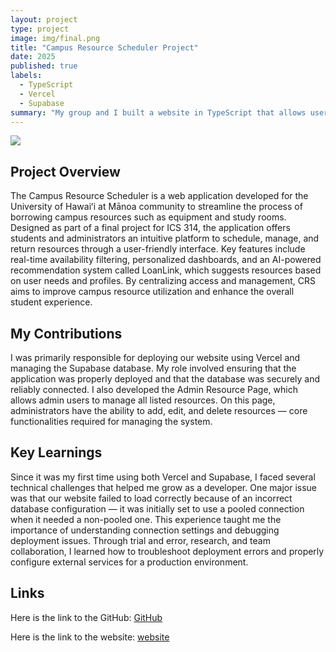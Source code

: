 ```yaml
---
layout: project
type: project
image: img/final.png
title: "Campus Resource Scheduler Project"
date: 2025
published: true
labels:
  - TypeScript
  - Vercel
  - Supabase
summary: "My group and I built a website in TypeScript that allows users to borrow and return school resources, using Vercel for deployment and Supabase as the database."
---
```


<img class="img-fluid" src="../img/finalfinal.png">

## Project Overview

The Campus Resource Scheduler is a web application developed for the University of Hawaiʻi at Mānoa community to streamline the process of borrowing campus resources such as equipment and study rooms. Designed as part of a final project for ICS 314, the application offers students and administrators an intuitive platform to schedule, manage, and return resources through a user-friendly interface. Key features include real-time availability filtering, personalized dashboards, and an AI-powered recommendation system called LoanLink, which suggests resources based on user needs and profiles. By centralizing access and management, CRS aims to improve campus resource utilization and enhance the overall student experience.

## My Contributions

I was primarily responsible for deploying our website using Vercel and managing the Supabase database. My role involved ensuring that the application was properly deployed and that the database was securely and reliably connected. I also developed the Admin Resource Page, which allows admin users to manage all listed resources. On this page, administrators have the ability to add, edit, and delete resources — core functionalities required for managing the system.

## Key Learnings

Since it was my first time using both Vercel and Supabase, I faced several technical challenges that helped me grow as a developer. One major issue was that our website failed to load correctly because of an incorrect database configuration — it was initially set to use a pooled connection when it needed a non-pooled one. This experience taught me the importance of understanding connection settings and debugging deployment issues. Through trial and error, research, and team collaboration, I learned how to troubleshoot deployment errors and properly configure external services for a production environment.

## Links

Here is the link to the GitHub: [GitHub](https://github.com/campus-resource-scheduler-project)

Here is the link to the website: [website](https://campus-resource-scheduler-project.vercel.app/)
